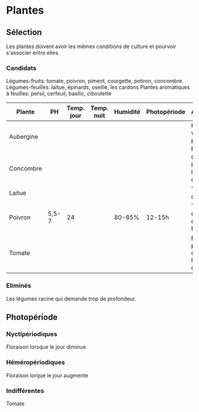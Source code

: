 # Plantes

## Sélection 

Les plantes doivent avoir les mêmes conditions de culture et pourvoir s'associer entre elles.

### Candidats

Légumes-fruits: tomate, poivron, piment, courgette, potiron, concombre
Légumes-feuilles: laitue, épinards, oseille, les cardons
Plantes aromatiques à feuilles: persil, cerfeuil, basilic, ciboulette

Plante       | PH    | Temp. jour   | Temp. nuit  | Humidité | Photopériode | Association                   | Association                             
------------ | ----- | ------------ | ----------- | -------- | ------------ | ------------------------------| ---------------------------------------- 
Aubergine    |       |              |             |          |              | Haricot vert, thym, piment, persil           | Tomate, oignon                           
Concombre    |       |              |             |          |              | Choux, haricot vert, laitue, ciboulette      | Tomate                                             
Laitue       |       |              |             |          |              | Tomate, choux                                | Carotte                                  
Poivron      | 5,5-7 |     24       |             |   80-85% |   12-15h     | Tomate, oignon, carotte, thym                | Epinard                                  
Tomate       |       |              |             |          |              | Poivron, piment, oignon, haricot vert, choux | Aubergine, concombre, courgette, epinard 

### Eliminés

Les légumes racine qui demande trop de profondeur.

## Photopériode

### Nyctipériodiques 
Floraison lorsque le jour diminue

### Héméropériodiques 
Floraison lorque le jour augmente

### Indifférentes
Tomate
